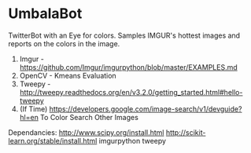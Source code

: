 # UmbalaBot

TwitterBot with an Eye for colors. Samples IMGUR's hottest images and reports on the colors in the image. 

1. Imgur - https://github.com/Imgur/imgurpython/blob/master/EXAMPLES.md
2. OpenCV - Kmeans Evaluation 
3. Tweepy - http://tweepy.readthedocs.org/en/v3.2.0/getting_started.html#hello-tweepy
4. (If Time) https://developers.google.com/image-search/v1/devguide?hl=en To Color Search Other Images


Dependancies: 
http://www.scipy.org/install.html
http://scikit-learn.org/stable/install.html
imgurpython
tweepy

